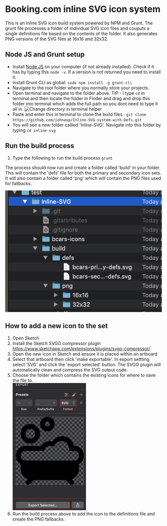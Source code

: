 # Booking.com inline SVG icon system 

This is an inline SVG icon build system powered by NPM and Grunt.  The grunt file processes a folder of individual SVG icon files and couputs a single definitions file <def> based on the contents of the folder.  It also generates PNG versions of the SVG files at 16x16 and 32x32.

## Node JS and Grunt setup  

* Install [Node JS](https://nodejs.org/en/) on your computer (if not already installed).  Check if it has by typing this `node -v`.  If a version is not returned you need to install it.
* Install Grunt CLI as global: `sudo npm install -g grunt-cli`
* Navigate to the root folder where you normally store your projects.
* Open terminal and navigate to the folder above.  TIP - I type `cd` in terminal and then locate the folder in Finder and drag and drop this folder into terminal which adds the full path so you dont need to type it all in. ![Change directory in terminal helper](cd.gif "Change directory in terminal helper instructions")
* Paste and enter this in terminal to clone the build files : `git clone https://github.com/johnasp/Inline-SVG-system-with-Defs.git`
* You will see a new folder callled 'Inline-SVG'.  Navigate into this folder by typing `cd inline-svg`


## Run the build process

1. Type the following to run the build process `grunt`

The process should now run and create a folder called 'build' in your folder.  This will contain the 'defs' file for both the primary and secondary icon sets.  It will also contain a folder called 'png' which will contain the PNG files used for fallbacks. 

![folder.png](folder.png)

## How to add a new icon to the set

1. Open Sketch
2. Install the Sketch SVGO compressor plugin https://www.sketchapp.com/extensions/plugins/svgo-compressor/
3. Open the new icon in Sketch and ensure it is placed within an artboard
3. Select that artboard then click 'make exportable'.  In export settting select 'SVG' and click the 'export selected' button. The SVGO plugin will automatically clean and compress the SVG output code.  
5. Choose the folder which contains the existing icons for where to save the file to.   
![Sketch export setting panel](export-settings.png "Export setting panel")
6. Run the build process above to add the icon to the definitions file and create the PNG fallbacks.

